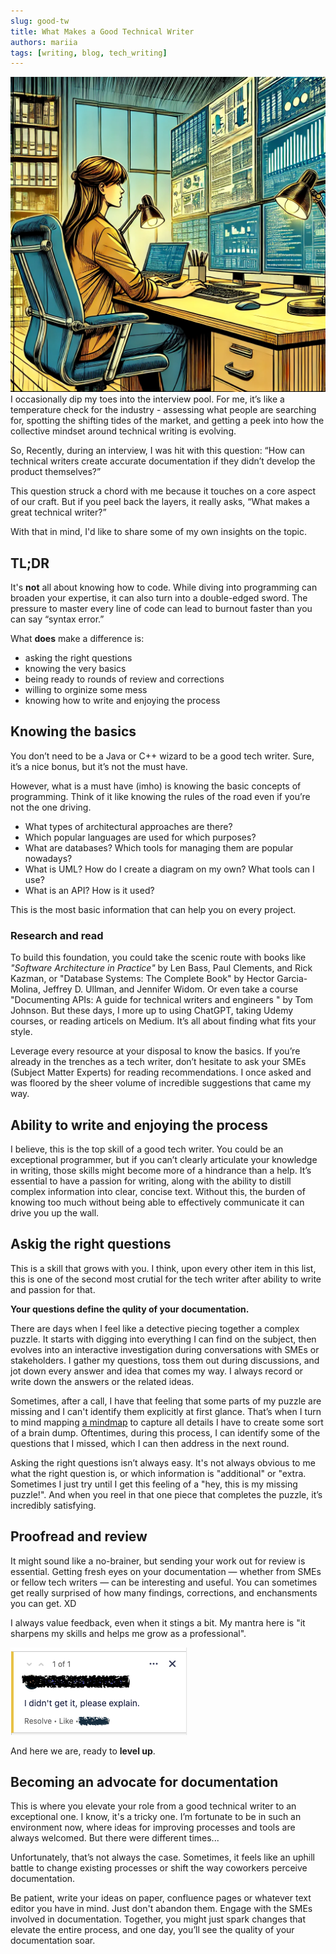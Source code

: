 ```yaml
---
slug: good-tw
title: What Makes a Good Technical Writer
authors: mariia
tags: [writing, blog, tech_writing]
---
```


![Generated with DALL-E!](../static/img/tech-writer-pic.webp)
I occasionally dip my toes into the interview pool. For me, it’s like a temperature check for the industry - assessing what people are searching for, spotting the shifting tides of the market, and getting a peek into how the collective mindset around technical writing is evolving.

So, Recently, during an interview, I was hit with this question: “How can technical writers create accurate documentation if they didn’t develop the product themselves?”

This question struck a chord with me because it touches on a core aspect of our craft. But if you peel back the layers, it really asks, “What makes a great technical writer?”

With that in mind, I'd like to share some of my own insights on the topic.

<!--truncate-->

## TL;DR

It's **not** all about knowing how to code. 
While diving into programming can broaden your expertise, it can also turn into a double-edged sword. The pressure to master every line of code can lead to burnout faster than you can say “syntax error.”

What **does** make a difference is: 
- asking the right questions
- knowing the very basics
- being ready to rounds of review and corrections
- willing to orginize some mess
- knowing how to write and enjoying the process

## Knowing the basics

You don’t need to be a Java or C++ wizard to be a good tech writer. Sure, it’s a nice bonus, but it’s not the must have.

However, what is a must have (imho) is knowing the basic concepts of programming. Think of it like knowing the rules of the road even if you’re not the one driving.

- What types of architectural approaches are there?
- Which popular languages are used for which purposes?
- What are databases? Which tools for managing them are popular nowadays?
- What is UML? How do I create a diagram on my own? What tools can I use?
- What is an API? How is it used?

This is the most basic information that can help you on every project.

### Research and read

To build this foundation, you could take the scenic route with books like *"Software Architecture in Practice"* by Len Bass, Paul Clements, and Rick Kazman, or "Database Systems: The Complete Book" by Hector Garcia-Molina, Jeffrey D. Ullman, and Jennifer Widom. Or even take a course "Documenting APIs: A guide for technical writers and engineers
" by Tom Johnson.
But these days, I more up to using ChatGPT, taking Udemy courses, or reading articels on Medium. It’s all about finding what fits your style.

Leverage every resource at your disposal to know the basics. If you’re already in the trenches as a tech writer, don’t hesitate to ask your SMEs (Subject Matter Experts) for reading recommendations.  I once asked and was floored by the sheer volume of incredible suggestions that came my way.

## Ability to write and enjoying the process

I believe, this is the top skill of a good tech writer. You could be an exceptional programmer, but if you can’t clearly articulate your knowledge in writing, those skills might become more of a hindrance than a help. It’s essential to have a passion for writing, along with the ability to distill complex information into clear, concise text. Without this, the burden of knowing too much without being able to effectively communicate it can drive you up the wall.

## Askig the right questions

This is a skill that grows with you. I think, upon every other item in this list, this is one of the second most crutial for the tech writer after ability to write and passion for that.

**Your questions define the qulity of your documentation.**

There are days when I feel like a detective piecing together a complex puzzle. It starts with digging into everything I can find on the subject, then evolves into an interactive investigation during conversations with SMEs or stakeholders. I gather my questions, toss them out during discussions, and jot down every answer and idea that comes my way.  I always record or write down the answers or the related ideas.

Sometimes, after a call, I have that feeling that some parts of my puzzle are missing and I can't identify them explicitly at first glance. That’s when I turn to mind mapping [a mindmap](./2024-07-16-mindmaps/2024-07-16-long-blog-post.md) to capture all details I have to create some sort of a brain dump. Oftentimes, during this process, I can identify some of the questions that I missed, which I can then address in the next round.

Asking the right questions isn’t always easy. It's not always obvious to me what the right question is, or which information is "additional" or "extra. Sometimes I just try until I get this feeling of a "hey, this is my missing puzzle!". And when you reel in that one piece that completes the puzzle, it’s incredibly satisfying.

## Proofread and review

It might sound like a no-brainer, but sending your work out for review is essential. Getting fresh eyes on your documentation — whether from SMEs or fellow tech writers — can be interesting and useful.  You can sometimes get really surprised of how many findings, corrections, and enchansments you can get. XD

I always value feedback, even when it stings a bit. My mantra here is "it sharpens my skills and helps me grow as a professional".

![Confluence comments I sometimes get](../static/img/comment-confluence.png)

And here we are, ready to **level up**.

## Becoming an advocate for documentation
This is where you elevate your role from a good technical writer to an exceptional one. I know, it's a tricky one. I’m fortunate to be in such an environment now, where ideas for improving processes and tools are always welcomed.
But there were different times...

Unfortunately, that’s not always the case. Sometimes, it feels like an uphill battle to change existing processes or shift the way coworkers perceive documentation.

Be patient, write your ideas on paper, confluence pages or whatever text editor you have in mind.
Just don't abandon them. Engage with the SMEs involved in documentation. Together, you might just spark changes that elevate the entire process, and one day, you’ll see the quality of your documentation soar.


